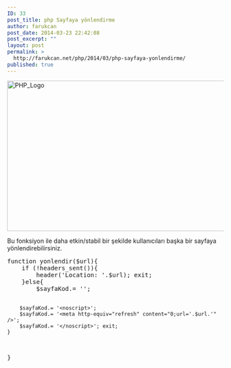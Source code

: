```yaml
---
ID: 33
post_title: php Sayfaya yönlendirme
author: farukcan
post_date: 2014-03-23 22:42:08
post_excerpt: ""
layout: post
permalink: >
  http://farukcan.net/php/2014/03/php-sayfaya-yonlendirme/
published: true
---
```

<a href="http://farukcan.net/wp-content/uploads/2014/03/PHP_Logo.png"><img src="http://farukcan.net/wp-content/uploads/2014/03/PHP_Logo.png" alt="PHP_Logo" width="722" height="350" class="alignnone size-full wp-image-222" /></a>

Bu fonksiyon ile daha etkin/stabil bir şekilde kullanıcıları başka bir sayfaya yönlendirebilirsiniz.

<pre lang='php'>
function yonlendir($url){
    if (!headers_sent()){  
        header('Location: '.$url); exit; 
    }else{ 
        $sayfaKod.= '<script type="text/javascript">'; 
        $sayfaKod.= 'window.location.href="'.$url.'";'; 
        $sayfaKod.= '</script>'; 
        $sayfaKod.= '<noscript>'; 
        $sayfaKod.= '<meta http-equiv="refresh" content="0;url='.$url.'" />'; 
        $sayfaKod.= '</noscript>'; exit; 
    }
}
</pre>